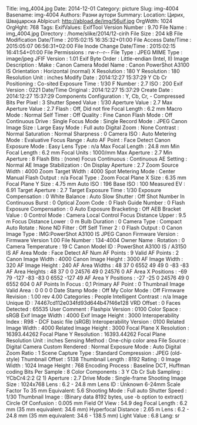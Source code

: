 Title: img_4004.jpg
Date: 2014-12-01
Category: picture
Slug: img-4004
Basename: img-4004
Authors: Разни аутори
Summary:
Location: Цирих, Швајцарска
Ablpicurl: http://abload.de/img/56uif.jpg
OrgWdth: 1024
OrgHght: 768
Tags:
ExifValues: ExifTool Version Number : 9.70
            File Name : img_4004.jpg
            Directory : /home/slike/2014/12-cirih
            File Size : 204 kB
            File Modification Date/Time : 2015:02:15 16:35:32+01:00
            File Access Date/Time : 2015:05:07 06:56:31+02:00
            File Inode Change Date/Time : 2015:02:15 16:41:54+01:00
            File Permissions : rw-r--r--
            File Type : JPEG
            MIME Type : image/jpeg
            JFIF Version : 1.01
            Exif Byte Order : Little-endian (Intel, II)
            Image Description :
            Make : Canon
            Camera Model Name : Canon PowerShot A3100 IS
            Orientation : Horizontal (normal)
            X Resolution : 180
            Y Resolution : 180
            Resolution Unit : inches
            Modify Date : 2014:12:27 15:37:29
            Y Cb Cr Positioning : Co-sited
            Exposure Time : 1/30
            F Number : 2.7
            ISO : 200
            Exif Version : 0221
            Date/Time Original : 2014:12:27 15:37:29
            Create Date : 2014:12:27 15:37:29
            Components Configuration : Y, Cb, Cr, -
            Compressed Bits Per Pixel : 3
            Shutter Speed Value : 1/30
            Aperture Value : 2.7
            Max Aperture Value : 2.7
            Flash : Off, Did not fire
            Focal Length : 6.2 mm
            Macro Mode : Normal
            Self Timer : Off
            Quality : Fine
            Canon Flash Mode : Off
            Continuous Drive : Single
            Focus Mode : Single
            Record Mode : JPEG
            Canon Image Size : Large
            Easy Mode : Full auto
            Digital Zoom : None
            Contrast : Normal
            Saturation : Normal
            Sharpness : 0
            Camera ISO : Auto
            Metering Mode : Evaluative
            Focus Range : Auto
            AF Point : Face Detect
            Canon Exposure Mode : Easy
            Lens Type : n/a
            Max Focal Length : 24.8 mm
            Min Focal Length : 6.2 mm
            Focal Units : 1000/mm
            Max Aperture : 2.7
            Min Aperture : 8
            Flash Bits : (none)
            Focus Continuous : Continuous
            AE Setting : Normal AE
            Image Stabilization : On
            Display Aperture : 2.7
            Zoom Source Width : 4000
            Zoom Target Width : 4000
            Spot Metering Mode : Center
            Manual Flash Output : n/a
            Focal Type : Zoom
            Focal Plane X Size : 6.35 mm
            Focal Plane Y Size : 4.75 mm
            Auto ISO : 196
            Base ISO : 100
            Measured EV : 6.91
            Target Aperture : 2.7
            Target Exposure Time : 1/30
            Exposure Compensation : 0
            White Balance : Auto
            Slow Shutter : Off
            Shot Number In Continuous Burst : 0
            Optical Zoom Code : 0
            Flash Guide Number : 0
            Flash Exposure Compensation : 0
            Auto Exposure Bracketing : Off
            AEB Bracket Value : 0
            Control Mode : Camera Local Control
            Focus Distance Upper : 9.5 m
            Focus Distance Lower : 0 m
            Bulb Duration : 0
            Camera Type : Compact
            Auto Rotate : None
            ND Filter : Off
            Self Timer 2 : 0
            Flash Output : 0
            Canon Image Type : IMG:PowerShot A3100 IS JPEG
            Canon Firmware Version : Firmware Version 1.00
            File Number : 134-4004
            Owner Name :
            Rotation : 0
            Camera Temperature : 19 C
            Canon Model ID : PowerShot A3100 IS / A3150 IS
            AF Area Mode : Face Detect AF
            Num AF Points : 9
            Valid AF Points : 2
            Canon Image Width : 4000
            Canon Image Height : 3000
            AF Image Width : 320
            AF Image Height : 240
            AF Area Widths : 48 37 0 6552 49 49 0 -83 -83
            AF Area Heights : 48 37 0 0 24576 49 0 24576 0
            AF Area X Positions : -69 79 -127 -83 -83 0 6552 -127 49
            AF Area Y Positions : -27 -25 0 24576 49 0 6552 604 0
            AF Points In Focus : 0,1
            Primary AF Point : 0
            Thumbnail Image Valid Area : 0 0 0 0
            Date Stamp Mode : Off
            My Color Mode : Off
            Firmware Revision : 1.00 rev 4.00
            Categories : People
            Intelligent Contrast : n/a
            Image Unique ID : 74467cd112e034fd93d644b47f46e128
            VRD Offset : 0
            Faces Detected : 65535
            User Comment :
            Flashpix Version : 0100
            Color Space : sRGB
            Exif Image Width : 4000
            Exif Image Height : 3000
            Interoperability Index : R98 - DCF basic file (sRGB)
            Interoperability Version : 0100
            Related Image Width : 4000
            Related Image Height : 3000
            Focal Plane X Resolution : 16393.44262
            Focal Plane Y Resolution : 16393.44262
            Focal Plane Resolution Unit : inches
            Sensing Method : One-chip color area
            File Source : Digital Camera
            Custom Rendered : Normal
            Exposure Mode : Auto
            Digital Zoom Ratio : 1
            Scene Capture Type : Standard
            Compression : JPEG (old-style)
            Thumbnail Offset : 5138
            Thumbnail Length : 8192
            Rating : 0
            Image Width : 1024
            Image Height : 768
            Encoding Process : Baseline DCT, Huffman coding
            Bits Per Sample : 8
            Color Components : 3
            Y Cb Cr Sub Sampling : YCbCr4:2:2 (2 1)
            Aperture : 2.7
            Drive Mode : Single-frame Shooting
            Image Size : 1024x768
            Lens : 6.2 - 24.8 mm
            Lens ID : Unknown 6-24mm
            Scale Factor To 35 mm Equivalent: 5.6
            Shooting Mode : Full auto
            Shutter Speed : 1/30
            Thumbnail Image : (Binary data 8192 bytes, use -b option to extract)
            Circle Of Confusion : 0.005 mm
            Field Of View : 54.9 deg
            Focal Length : 6.2 mm (35 mm equivalent: 34.6 mm)
            Hyperfocal Distance : 2.65 m
            Lens : 6.2 - 24.8 mm (35 mm equivalent: 34.6 - 138.5 mm)
            Light Value : 6.8
Lang: sr

